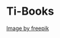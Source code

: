 # Ti-Books

<a href="https://www.freepik.com/free-ai-image/scene-with-young-children-playing-nature-outdoors_186029747.htm#fromView=search&page=1&position=0&uuid=e294dd9f-117f-4d7e-9c53-4bf429b3f7bd">Image by freepik</a>